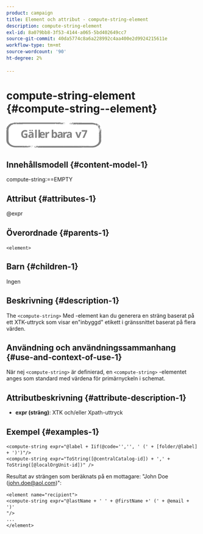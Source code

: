 ```yaml
---
product: campaign
title: Element och attribut - compute-string-element
description: compute-string-element
exl-id: 8a079bb8-3f53-4144-a065-5bd402649cc7
source-git-commit: 40da5774c8a6a228992c4aa400e2d9924215611e
workflow-type: tm+mt
source-wordcount: '90'
ht-degree: 2%

---
```


# compute-string-element {#compute-string--element}

![](../../../assets/v7-only.svg)

## Innehållsmodell {#content-model-1}

compute-string:==EMPTY

## Attribut {#attributes-1}

@expr

## Överordnade {#parents-1}

`<element>`

## Barn {#children-1}

Ingen

## Beskrivning {#description-1}

The `<compute-string>` Med -element kan du generera en sträng baserat på ett XTK-uttryck som visar en&quot;inbyggd&quot; etikett i gränssnittet baserat på flera värden.

## Användning och användningssammanhang {#use-and-context-of-use-1}

När nej `<compute-string>` är definierad, en `<compute-string>` -elementet anges som standard med värdena för primärnyckeln i schemat.

## Attributbeskrivning {#attribute-description-1}

* **expr (sträng)**: XTK och/eller Xpath-uttryck

## Exempel {#examples-1}

```
<compute-string expr="@label + Iif(@code='','', ' (' + [folder/@label] + ')')"/>  
<compute-string expr="ToString([@centralCatalog-id]) + ',' + ToString([@localOrgUnit-id])" />
```

Resultat av strängen som beräknats på en mottagare: &quot;John Doe (john.doe@aol.com)&quot;:

```
<element name="recipient">
<compute-string expr="@lastName + ' ' + @firstName +' (' + @email + ')'
"/>
...
</element>
```

